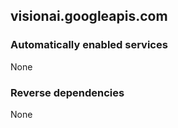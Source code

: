 ## visionai.googleapis.com

### Automatically enabled services

None

### Reverse dependencies

None
